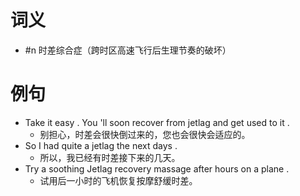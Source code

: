 # 词义
- #n 时差综合症（跨时区高速飞行后生理节奏的破坏）
# 例句
- Take it easy . You 'll soon recover from jetlag and get used to it .
	- 别担心，时差会很快倒过来的，您也会很快会适应的。
- So I had quite a jetlag the next days .
	- 所以，我已经有时差接下来的几天。
- Try a soothing Jetlag recovery massage after hours on a plane .
	- 试用后一小时的飞机恢复按摩舒缓时差。
